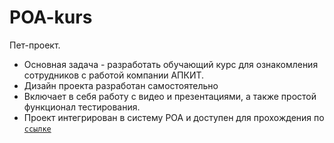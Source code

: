 # POA-kurs
Пет-проект.
- Основная задача - разработать обучающий курс для ознакомления сотрудников с работой компании АПКИТ. 
- Дизайн проекта разработан самостоятельно
- Включает в себя работу с видео и презентациями, а также простой функционал тестирования. 
- Проект интегрирован в систему POA и доступен для прохождения по [`cсылке`](http://spk-it.ru/poa/course/) 
